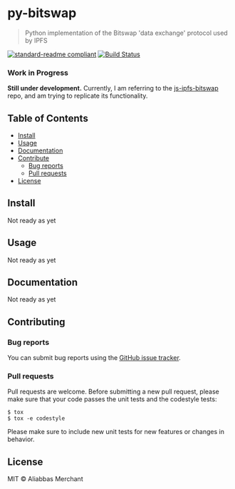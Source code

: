 # py-bitswap
> Python implementation of the Bitswap 'data exchange' protocol used by IPFS 

[![standard-readme compliant](https://img.shields.io/badge/standard--readme-OK-green.svg?style=flat-square)](https://github.com/RichardLitt/standard-readme)
[![Build Status](https://api.travis-ci.org/AliabbasMerchant/py-bitswap.svg?branch=master)](https://travis-ci.com/AliabbasMerchant/py-bitswap)


### Work in Progress
**Still under development.**
Currently, I am referring to the [js-ipfs-bitswap](https://github.com/ipfs/js-ipfs-bitswap) repo,
and am trying to replicate its functionality.   


## Table of Contents

- [Install](#install)
- [Usage](#usage)
- [Documentation](#documentation)
- [Contribute](#contributing)
  - [Bug reports](#bug-reports)
  - [Pull requests](#pull-requests)
- [License](#license)

## Install

Not ready as yet

## Usage

Not ready as yet

## Documentation

Not ready as yet

## Contributing

### Bug reports

You can submit bug reports using the [GitHub issue tracker](https://github.com/AliabbasMerchant/py-bitswap/issues).

### Pull requests

Pull requests are welcome.  Before submitting a new pull request, please
make sure that your code passes the unit tests and the codestyle tests:

    $ tox
    $ tox -e codestyle

Please make sure to include new unit tests for new features or changes in
behavior.

## License
MIT © Aliabbas Merchant